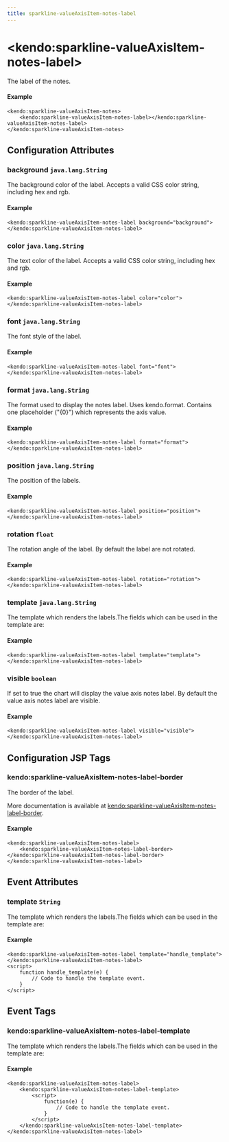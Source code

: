 ```yaml
---
title: sparkline-valueAxisItem-notes-label
---
```


# \<kendo:sparkline-valueAxisItem-notes-label\>

The label of the notes.

#### Example
    <kendo:sparkline-valueAxisItem-notes>
        <kendo:sparkline-valueAxisItem-notes-label></kendo:sparkline-valueAxisItem-notes-label>
    </kendo:sparkline-valueAxisItem-notes>

## Configuration Attributes

### background `java.lang.String`

The background color of the label. Accepts a valid CSS color string, including hex and rgb.

#### Example
    <kendo:sparkline-valueAxisItem-notes-label background="background">
    </kendo:sparkline-valueAxisItem-notes-label>

### color `java.lang.String`

The text color of the label. Accepts a valid CSS color string, including hex and rgb.

#### Example
    <kendo:sparkline-valueAxisItem-notes-label color="color">
    </kendo:sparkline-valueAxisItem-notes-label>

### font `java.lang.String`

The font style of the label.

#### Example
    <kendo:sparkline-valueAxisItem-notes-label font="font">
    </kendo:sparkline-valueAxisItem-notes-label>

### format `java.lang.String`

The format used to display the notes label. Uses kendo.format. Contains one placeholder ("{0}") which represents the axis value.

#### Example
    <kendo:sparkline-valueAxisItem-notes-label format="format">
    </kendo:sparkline-valueAxisItem-notes-label>

### position `java.lang.String`

The position of the labels.

#### Example
    <kendo:sparkline-valueAxisItem-notes-label position="position">
    </kendo:sparkline-valueAxisItem-notes-label>

### rotation `float`

The rotation angle of the label. By default the label are not rotated.

#### Example
    <kendo:sparkline-valueAxisItem-notes-label rotation="rotation">
    </kendo:sparkline-valueAxisItem-notes-label>

### template `java.lang.String`

The template which renders the labels.The fields which can be used in the template are:

#### Example
    <kendo:sparkline-valueAxisItem-notes-label template="template">
    </kendo:sparkline-valueAxisItem-notes-label>

### visible `boolean`

If set to true the chart will display the value axis notes label. By default the value axis notes label are visible.

#### Example
    <kendo:sparkline-valueAxisItem-notes-label visible="visible">
    </kendo:sparkline-valueAxisItem-notes-label>


##  Configuration JSP Tags

### kendo:sparkline-valueAxisItem-notes-label-border

The border of the label.

More documentation is available at [kendo:sparkline-valueAxisItem-notes-label-border](/api/wrappers/jsp/sparkline/valueaxisitem-notes-label-border).

#### Example

    <kendo:sparkline-valueAxisItem-notes-label>
        <kendo:sparkline-valueAxisItem-notes-label-border></kendo:sparkline-valueAxisItem-notes-label-border>
    </kendo:sparkline-valueAxisItem-notes-label>


## Event Attributes

### template `String`

The template which renders the labels.The fields which can be used in the template are:


#### Example
    <kendo:sparkline-valueAxisItem-notes-label template="handle_template">
    </kendo:sparkline-valueAxisItem-notes-label>
    <script>
        function handle_template(e) {
            // Code to handle the template event.
        }
    </script>

## Event Tags

### kendo:sparkline-valueAxisItem-notes-label-template

The template which renders the labels.The fields which can be used in the template are:


#### Example
    <kendo:sparkline-valueAxisItem-notes-label>
        <kendo:sparkline-valueAxisItem-notes-label-template>
            <script>
                function(e) {
                    // Code to handle the template event.
                }
            </script>
        </kendo:sparkline-valueAxisItem-notes-label-template>
    </kendo:sparkline-valueAxisItem-notes-label>

